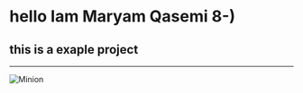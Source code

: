 # hello Iam Maryam Qasemi 8-)
## this is a exaple project

---

![Minion](https://octodex.github.com/images/minion.png)

